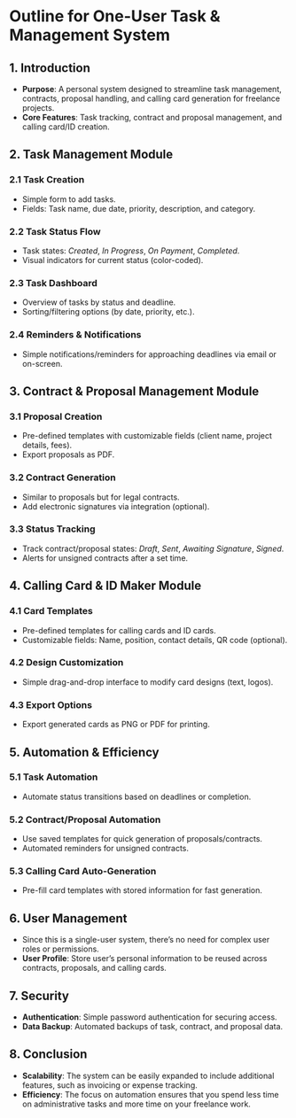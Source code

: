 
# Outline for One-User Task & Management System

## 1. Introduction
- **Purpose**: A personal system designed to streamline task management, contracts, proposal handling, and calling card generation for freelance projects.
- **Core Features**: Task tracking, contract and proposal management, and calling card/ID creation.

## 2. Task Management Module
### 2.1 Task Creation
- Simple form to add tasks.
- Fields: Task name, due date, priority, description, and category.
### 2.2 Task Status Flow
- Task states: *Created*, *In Progress*, *On Payment*, *Completed*.
- Visual indicators for current status (color-coded).
### 2.3 Task Dashboard
- Overview of tasks by status and deadline.
- Sorting/filtering options (by date, priority, etc.).
### 2.4 Reminders & Notifications
- Simple notifications/reminders for approaching deadlines via email or on-screen.

## 3. Contract & Proposal Management Module
### 3.1 Proposal Creation
- Pre-defined templates with customizable fields (client name, project details, fees).
- Export proposals as PDF.
### 3.2 Contract Generation
- Similar to proposals but for legal contracts.
- Add electronic signatures via integration (optional).
### 3.3 Status Tracking
- Track contract/proposal states: *Draft*, *Sent*, *Awaiting Signature*, *Signed*.
- Alerts for unsigned contracts after a set time.

## 4. Calling Card & ID Maker Module
### 4.1 Card Templates
- Pre-defined templates for calling cards and ID cards.
- Customizable fields: Name, position, contact details, QR code (optional).
### 4.2 Design Customization
- Simple drag-and-drop interface to modify card designs (text, logos).
### 4.3 Export Options
- Export generated cards as PNG or PDF for printing.

## 5. Automation & Efficiency
### 5.1 Task Automation
- Automate status transitions based on deadlines or completion.
### 5.2 Contract/Proposal Automation
- Use saved templates for quick generation of proposals/contracts.
- Automated reminders for unsigned contracts.
### 5.3 Calling Card Auto-Generation
- Pre-fill card templates with stored information for fast generation.

## 6. User Management
- Since this is a single-user system, there’s no need for complex user roles or permissions.
- **User Profile**: Store user’s personal information to be reused across contracts, proposals, and calling cards.

## 7. Security
- **Authentication**: Simple password authentication for securing access.
- **Data Backup**: Automated backups of task, contract, and proposal data.

## 8. Conclusion
- **Scalability**: The system can be easily expanded to include additional features, such as invoicing or expense tracking.
- **Efficiency**: The focus on automation ensures that you spend less time on administrative tasks and more time on your freelance work.
